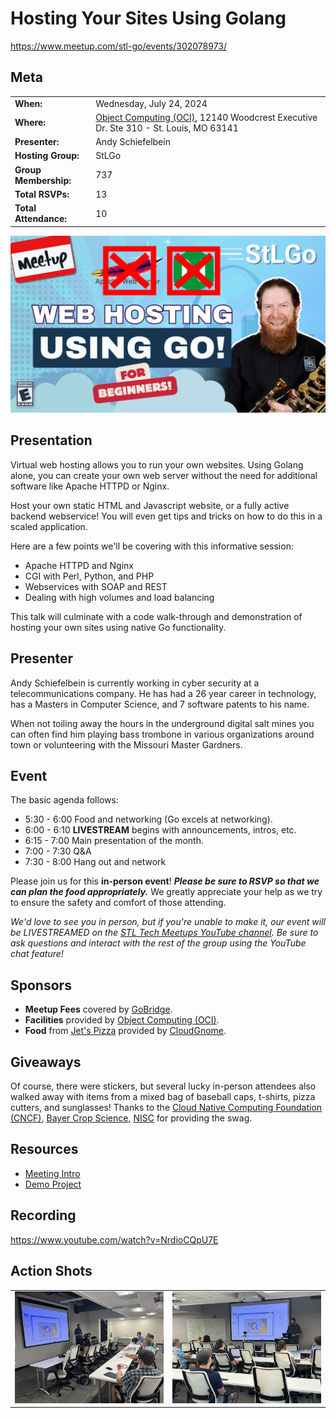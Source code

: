 # Hosting Your Sites Using Golang

https://www.meetup.com/stl-go/events/302078973/

## Meta 
| | |
| --- | --- |
| **When:** | Wednesday, July 24, 2024 |
| **Where:** | [Object Computing (OCI)](https://objectcomputing.com/), 12140 Woodcrest Executive Dr. Ste 310 - St. Louis, MO 63141 |
| **Presenter:** | Andy Schiefelbein |
| **Hosting Group:** | StLGo |
| **Group Membership:** | 737 |
| **Total RSVPs:** | 13 |
| **Total Attendance:** | 10 |

![](images/stlgo-meetup-virtual-web-hosting.png)

## Presentation

Virtual web hosting allows you to run your own websites. Using Golang alone, you can create your own web server without the need for additional software like Apache HTTPD or Nginx.

Host your own static HTML and Javascript website, or a fully active backend webservice! You will even get tips and tricks on how to do this in a scaled application.

Here are a few points we'll be covering with this informative session:
- Apache HTTPD and Nginx
- CGI with Perl, Python, and PHP
- Webservices with SOAP and REST
- Dealing with high volumes and load balancing

This talk will culminate with a code walk-through and demonstration of hosting your own sites using native Go functionality.

## Presenter
Andy Schiefelbein is currently working in cyber security at a telecommunications company. He has had a 26 year career in technology, has a Masters in Computer Science, and 7 software patents to his name.

When not toiling away the hours in the underground digital salt mines you can often find him playing bass trombone in various organizations around town or volunteering with the Missouri Master Gardners.

## Event
The basic agenda follows:
* 5:30 - 6:00 Food and networking (Go excels at networking).
* 6:00 - 6:10 **LIVESTREAM** begins with announcements, intros, etc.
* 6:15 - 7:00 Main presentation of the month.
* 7:00 - 7:30 Q&A
* 7:30 - 8:00 Hang out and network

Please join us for this **in-person event**! **_Please be sure to RSVP so that we can plan the food appropriately._** We greatly appreciate your help as we try to ensure the safety and comfort of those attending.

_We'd love to see you in person, but if you're unable to make it, our event will be LIVESTREAMED on the [STL Tech Meetups YouTube channel](https://www.youtube.com/channel/UCdCEvdZ-QiMJo9pyinBKG9A). Be sure to ask questions and interact with the rest of the group using the YouTube chat feature!_

## Sponsors
* **Meetup Fees** covered by [GoBridge](https://github.com/gobridge/).
* **Facilities** provided by [Object Computing (OCI)](https://objectcomputing.com/).
* **Food** from [Jet's Pizza](https://www.jetspizza.com/) provided by [CloudGnome](https://cloudgnome.dev/).

## Giveaways
Of course, there were stickers, but several lucky in-person attendees also walked away with items from a mixed bag of baseball caps, t-shirts, pizza cutters, and sunglasses! Thanks to the [Cloud Native Computing Foundation (CNCF)](https://cncf.io/), [Bayer Crop Science](https://www.cropscience.bayer.us/), [NISC](https://nisc.coop/) for providing the swag.

## Resources
* [Meeting Intro](Meeting-Intro.pdf)
* [Demo Project](https://github.com/stlgo/grow-with-stl-go)

## Recording

https://www.youtube.com/watch?v=NrdioCQpU7E

## Action Shots
|  |  |
| --- | --- |
| ![](images/20240724-01.jpg) | ![](images/20240724-02.jpg) |
